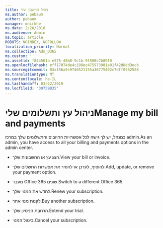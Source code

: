```yaml
---
title: ניהול החשבון שלי
ms.author: pebaum
author: pebaum
manager: mnirkhe
ms.date: 2/26/2018
ms.audience: Admin
ms.topic: article
ROBOTS: NOINDEX, NOFOLLOW
localization_priority: Normal
ms.collection: Adm_O365
ms.custom: ''
ms.assetid: f844501a-e575-48b8-9c1b-9f800c7b89f8
ms.openlocfilehash: eff17074de4c198ec475573081a01f4288dd3ecb
ms.sourcegitcommit: 03a156a9c9740521155a30775492c7dff0982588
ms.translationtype: MT
ms.contentlocale: he-IL
ms.lasthandoff: 03/22/2019
ms.locfileid: "30759835"
---
```

# <a name="manage-my-bill-and-payments"></a><span data-ttu-id="c9d9b-102">ניהול עץ ותשלומים שלי</span><span class="sxs-lookup"><span data-stu-id="c9d9b-102">Manage my bill and payments</span></span>

<span data-ttu-id="c9d9b-103">כמנהל, יש לך גישה לכל אפשרויות החיובים והתשלומים שלך במרכז admin.</span><span class="sxs-lookup"><span data-stu-id="c9d9b-103">As an admin, you have access to all your billing and payments options in the admin center.</span></span>
  
- <span data-ttu-id="c9d9b-104">הצג עץ או החשבונית שלך.</span><span class="sxs-lookup"><span data-stu-id="c9d9b-104">View your bill or invoice.</span></span>
    
- <span data-ttu-id="c9d9b-105">להוסיף, לעדכן או להסיר את אפשרות התשלום שלך.</span><span class="sxs-lookup"><span data-stu-id="c9d9b-105">Add, update, or remove your payment option.</span></span>
    
- <span data-ttu-id="c9d9b-106">מעבר Office 365 שונים.</span><span class="sxs-lookup"><span data-stu-id="c9d9b-106">Switch to a different Office 365.</span></span>
    
- <span data-ttu-id="c9d9b-107">לחדש את המנוי שלך.</span><span class="sxs-lookup"><span data-stu-id="c9d9b-107">Renew your subscription.</span></span>
    
- <span data-ttu-id="c9d9b-108">לקנות מנוי אחר.</span><span class="sxs-lookup"><span data-stu-id="c9d9b-108">Buy another subscription.</span></span>
    
- <span data-ttu-id="c9d9b-109">הרחבת הניסיון שלך.</span><span class="sxs-lookup"><span data-stu-id="c9d9b-109">Extend your trial.</span></span>
    
- <span data-ttu-id="c9d9b-110">ביטול המנוי.</span><span class="sxs-lookup"><span data-stu-id="c9d9b-110">Cancel your subscription.</span></span>
    

